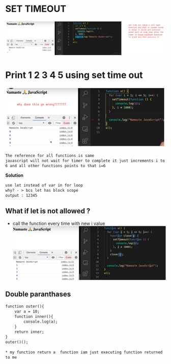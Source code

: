 # SET TIMEOUT

![alt text](./images/SetTimeOut1.png)

# Print 1 2 3 4 5 using set time out

![alt text](./images/SetTimeOut2.png)

```
The reference for all functions is same
javascript will not wait for timer to complete it just increments i to 6 and all other functions points to that i=6
```

**Solution**
```
use let instead of var in for loop
why? - > bcs let has block scope
output : 12345
```

## What if let is not allowed  ?
* call the function every time with new i value
![alt text](./images/SetTimeOut3.png)


## Double paranthases

```
function outer(){
    var a = 10;
    function inner(){
        console.log(a);
    }
    return inner;
}
outer()();

* my function return a  function iam just executing function returned to me 
```










